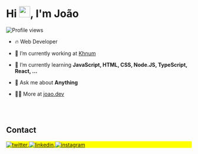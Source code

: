 <!--<img align="right" height="590em" src="https://raw.githubusercontent.com/gist/jppg1992/618ef18e3bbb7cdfd200f3a4fc1aabc6/raw/201d47c76006c99fe0dc55ea92e76bdca5537f08/githubcard.svg"/>
-->
<h1 align="left">Hi <img src="https://raw.githubusercontent.com/kaueMarques/kaueMarques/master/hi.gif" height="30px">, I'm João</h1>
<p align="left"> <img src="https://komarev.com/ghpvc/?username=jppg1992&color=yellow" alt="Profile views" /> </p>

- 🔥 Web Developer 

- 🔭 I’m currently working at [Khnum]( http://khnum.net.br/)

- 🌱 I’m currently learning  **JavaScript, HTML, CSS, Node.JS, TypeScript, React, ...**

- 💬 Ask me about **Anything**

- 👨‍💻 More at [joao.dev](https://jppg1992.github.io/dev-links/)
 

<br><br>

## Contact

<p align="left" style="background:yellow">
 
<a href="https://twitter.com/joaopgodinho" target="_blank">
  <img align="center" src="https://img.shields.io/badge/-joao-05122A?style=flat&logo=twitter" alt="twitter"/>  
</a>
<a href="www.linkedin.com/in/joão-paulo-godinho" target="_blank">
  <img align="center" src="https://img.shields.io/badge/-joao-05122A?style=flat&logo=linkedin" alt="linkedin"/>
</a>
<a href="https://www.instagram.com/joaopaulog92/" target="_blank">
 <img align="center" src="https://img.shields.io/badge/-joao-05122A?style=flat&logo=instagram" alt="instagram"/>
</a>
 
</p>
